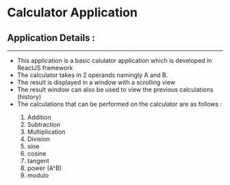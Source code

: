 # Calculator Application

## Application Details : 

<hr />
<ul>
  <li>This application is a basic calulator application which is developed in ReactJS framework</li>
  <li>The calculator takes in 2 operands namingly A and B.</li>
  <li>The result is displayed in a window with a scrolling view</li>
  <li>The result window can also be used to view the previous calculations (history)</li>
  <li>The calculations that can be performed on the calculator are as follows : </li>
  <ol type="1">
    <li>Addition</li>
    <li>Subtraction</li>
    <li>Multiplication</li>
    <li>Division</li>
    <li>sine</li>
    <li>cosine</li>
    <li>tangent</li>
    <li>power (A^B)</li>
    <li>modulo</li>
</ul>
